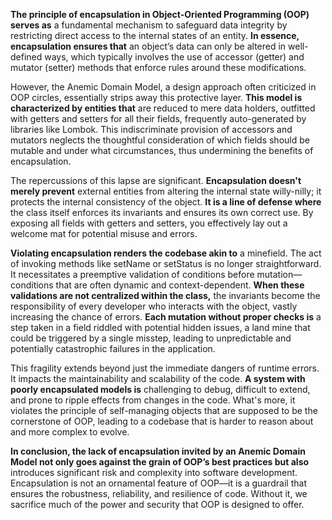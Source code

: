 **The principle of encapsulation in Object-Oriented Programming (OOP) serves as** a fundamental mechanism to safeguard data integrity 
by restricting direct access to the internal states of an entity. 
**In essence, encapsulation ensures that** an object’s data can only be altered in well-defined ways, 
which typically involves the use of accessor (getter) and mutator (setter) methods that enforce rules around these modifications.

However, the Anemic Domain Model, a design approach often criticized in OOP circles, essentially strips away this protective layer. 
**This model is characterized by entities that** are reduced to mere data holders, outfitted with getters and setters for all their fields, 
frequently auto-generated by libraries like Lombok. 
This indiscriminate provision of accessors and mutators neglects the thoughtful consideration of which fields should be mutable and 
under what circumstances, thus undermining the benefits of encapsulation.

The repercussions of this lapse are significant. **Encapsulation doesn't merely prevent** external entities from altering the internal state willy-nilly; 
it protects the internal consistency of the object. 
**It is a line of defense where** the class itself enforces its invariants and ensures its own correct use. 
By exposing all fields with getters and setters, you effectively lay out a welcome mat for potential misuse and errors.

**Violating encapsulation renders the codebase akin to** a minefield. 
The act of invoking methods like setName or setStatus is no longer straightforward. 
It necessitates a preemptive validation of conditions before mutation—conditions that are often dynamic and context-dependent. 
**When these validations are not centralized within the class,** 
the invariants become the responsibility of every developer who interacts with the object, vastly increasing the chance of errors. 
**Each mutation without proper checks is** a step taken in a field riddled with potential hidden issues, 
a land mine that could be triggered by a single misstep, leading to unpredictable and potentially catastrophic failures in the application.

This fragility extends beyond just the immediate dangers of runtime errors. 
It impacts the maintainability and scalability of the code. 
**A system with poorly encapsulated models is** challenging to debug, difficult to extend, and prone to ripple effects from changes in the code. 
What's more, it violates the principle of self-managing objects that are supposed to be the cornerstone of OOP, 
leading to a codebase that is harder to reason about and more complex to evolve.

**In conclusion, the lack of encapsulation invited by an Anemic Domain Model not only goes against the grain of OOP’s best practices 
but also** introduces significant risk and complexity into software development. 
Encapsulation is not an ornamental feature of OOP—it is a guardrail that ensures the robustness, reliability, and resilience of code. 
Without it, we sacrifice much of the power and security that OOP is designed to offer.